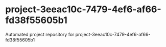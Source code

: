 # project-3eeac10c-7479-4ef6-af66-fd38f55605b1
Automated project repository for project-3eeac10c-7479-4ef6-af66-fd38f55605b1
